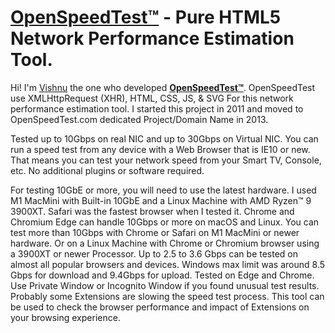 # **[OpenSpeedTest™️](https://openspeedtest.com)** -  Pure HTML5 Network Performance Estimation Tool.

Hi! I'm [Vishnu](https://vishnu.pro) the one who developed **[OpenSpeedTest™️](https://openspeedtest.com)**. OpenSpeedTest use XMLHttpRequest (XHR), HTML, CSS, JS, & SVG For this network performance estimation tool. I started this project in 2011 and moved to OpenSpeedTest.com dedicated Project/Domain Name in 2013.

Tested up to 10Gbps on real NIC and up to 30Gbps on Virtual NIC. You can run a speed test from any device with a Web Browser that is IE10 or new. That means you can test your network speed from your Smart TV, Console, etc. No additional plugins or software required.


For testing 10GbE or more, you will need to use the latest hardware. I used M1 MacMini with Built-in 10GbE and a Linux Machine with AMD Ryzen™ 9 3900XT. Safari was the fastest browser when I tested it. Chrome and Chromium Edge can handle 10Gbps or more on macOS and Linux. You can test more than 10Gbps with Chrome or Safari on M1 MacMini or newer hardware. Or on a Linux Machine with Chrome or Chromium browser using a 3900XT or newer Processor. Up to 2.5 to 3.6 Gbps can be tested on almost all popular browsers and devices. Windows max limit was around 8.5 Gbps for download and 9.4Gbps for upload. Tested on Edge and Chrome. Use Private Window or Incognito Window if you found unusual test results. Probably some Extensions are slowing the speed test process. This tool can be used to check the browser performance and impact of Extensions on your browsing experience.
